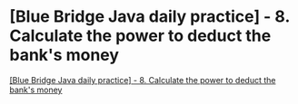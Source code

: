 # [Blue Bridge Java daily practice] - 8. Calculate the power to deduct the bank's money
[[Blue Bridge Java daily practice] - 8. Calculate the power to deduct the bank's money](https://aiwithcloud.com/2022/09/16/blue_bridge_java_daily_practice___8-_calculate_the_power_to_deduct_the_banks_money/)